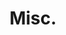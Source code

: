 ---
layout: page
title: Misc.
nav: true
nav_order: 4
dropdown: true
children: 
    - title: Reading List
      permalink: /readinglist/
    - title: Slides Archive 
      permalink: /slidesarchive/
---